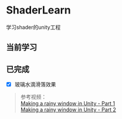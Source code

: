# ShaderLearn
学习shader的unity工程


## 当前学习



## 已完成
- [x] 玻璃水滴滑落效果  
>参考视频：  
[Making a rainy window in Unity - Part 1](https://www.youtube.com/watch?v=EBrAdahFtuo&list=TLPQMjgwMzIwMjE_ZRgrGwQCaw&index=2)     
[Making a rainy window in Unity - Part 2](https://www.youtube.com/watch?v=0flY11lVCwY&list=TLPQMjgwMzIwMjE_ZRgrGwQCaw&index=1)
